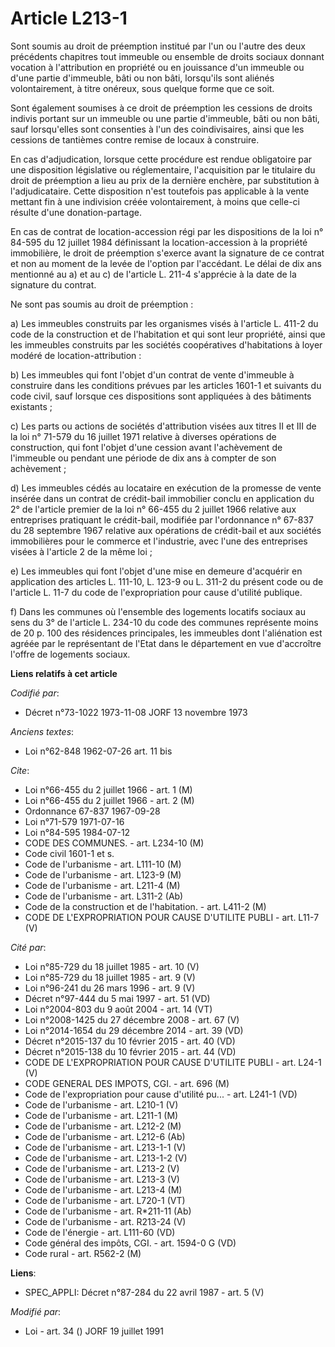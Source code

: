# Article L213-1

Sont soumis au droit de préemption institué par l'un ou l'autre des deux précédents chapitres tout immeuble ou ensemble de
droits sociaux donnant vocation à l'attribution en propriété ou en jouissance d'un immeuble ou d'une partie d'immeuble, bâti
ou non bâti, lorsqu'ils sont aliénés volontairement, à titre onéreux, sous quelque forme que ce soit.

Sont également soumises à ce droit de préemption les cessions de droits indivis portant sur un immeuble ou une partie
d'immeuble, bâti ou non bâti, sauf lorsqu'elles sont consenties à l'un des coindivisaires, ainsi que les cessions de
tantièmes contre remise de locaux à construire.

En cas d'adjudication, lorsque cette procédure est rendue obligatoire par une disposition législative ou réglementaire,
l'acquisition par le titulaire du droit de préemption a lieu au prix de la dernière enchère, par substitution à
l'adjudicataire. Cette disposition n'est toutefois pas applicable à la vente mettant fin à une indivision créée
volontairement, à moins que celle-ci résulte d'une donation-partage.

En cas de contrat de location-accession régi par les dispositions de la loi n° 84-595 du 12 juillet 1984 définissant la
location-accession à la propriété immobilière, le droit de préemption s'exerce avant la signature de ce contrat et non au
moment de la levée de l'option par l'accédant. Le délai de dix ans mentionné au a) et au c) de l'article L. 211-4 s'apprécie
à la date de la signature du contrat.

Ne sont pas soumis au droit de préemption :

a) Les immeubles construits par les organismes visés à l'article L. 411-2 du code de la construction et de l'habitation et
qui sont leur propriété, ainsi que les immeubles construits par les sociétés coopératives d'habitations à loyer modéré de
location-attribution :

b) Les immeubles qui font l'objet d'un contrat de vente d'immeuble à construire dans les conditions prévues par les articles
1601-1 et suivants du code civil, sauf lorsque ces dispositions sont appliquées à des bâtiments existants ;

c) Les parts ou actions de sociétés d'attribution visées aux titres II et III de la loi n° 71-579 du 16 juillet 1971 relative
à diverses opérations de construction, qui font l'objet d'une cession avant l'achèvement de l'immeuble ou pendant une période
de dix ans à compter de son achèvement ;

d) Les immeubles cédés au locataire en exécution de la promesse de vente insérée dans un contrat de crédit-bail immobilier
conclu en application du 2° de l'article premier de la loi n° 66-455 du 2 juillet 1966 relative aux entreprises pratiquant le
crédit-bail, modifiée par l'ordonnance n° 67-837 du 28 septembre 1967 relative aux opérations de crédit-bail et aux sociétés
immobilières pour le commerce et l'industrie, avec l'une des entreprises visées à l'article 2 de la même loi ;

e) Les immeubles qui font l'objet d'une mise en demeure d'acquérir en application des articles L. 111-10, L. 123-9 ou L.
311-2 du présent code ou de l'article L. 11-7 du code de l'expropriation pour cause d'utilité publique.

f) Dans les communes où l'ensemble des logements locatifs sociaux au sens du 3° de l'article L. 234-10 du code des communes
représente moins de 20 p. 100 des résidences principales, les immeubles dont l'aliénation est agréée par le représentant de
l'Etat dans le département en vue d'accroître l'offre de logements sociaux.

**Liens relatifs à cet article**

_Codifié par_:

  - Décret n°73-1022 1973-11-08 JORF 13 novembre 1973

_Anciens textes_:

  - Loi n°62-848 1962-07-26 art. 11 bis

_Cite_:

  - Loi n°66-455 du 2 juillet 1966 - art. 1 (M)
  - Loi n°66-455 du 2 juillet 1966 - art. 2 (M)
  - Ordonnance 67-837 1967-09-28
  - Loi n°71-579 1971-07-16
  - Loi n°84-595 1984-07-12
  - CODE DES COMMUNES. - art. L234-10 (M)
  - Code civil 1601-1 et s.
  - Code de l'urbanisme - art. L111-10 (M)
  - Code de l'urbanisme - art. L123-9 (M)
  - Code de l'urbanisme - art. L211-4 (M)
  - Code de l'urbanisme - art. L311-2 (Ab)
  - Code de la construction et de l'habitation. - art. L411-2 (M)
  - CODE DE L'EXPROPRIATION POUR CAUSE D'UTILITE PUBLI - art. L11-7 (V)

_Cité par_:

  - Loi n°85-729 du 18 juillet 1985 - art. 10 (V)
  - Loi n°85-729 du 18 juillet 1985 - art. 9 (V)
  - Loi n°96-241 du 26 mars 1996 - art. 9 (V)
  - Décret n°97-444 du 5 mai 1997 - art. 51 (VD)
  - Loi n°2004-803 du 9 août 2004 - art. 14 (VT)
  - Loi n°2008-1425 du 27 décembre 2008 - art. 67 (V)
  - Loi n°2014-1654 du 29 décembre 2014 - art. 39 (VD)
  - Décret n°2015-137 du 10 février 2015 - art. 40 (VD)
  - Décret n°2015-138 du 10 février 2015 - art. 44 (VD)
  - CODE DE L'EXPROPRIATION POUR CAUSE D'UTILITE PUBLI - art. L24-1 (V)
  - CODE GENERAL DES IMPOTS, CGI. - art. 696 (M)
  - Code de l'expropriation pour cause d'utilité pu... - art. L241-1 (VD)
  - Code de l'urbanisme - art. L210-1 (V)
  - Code de l'urbanisme - art. L211-1 (M)
  - Code de l'urbanisme - art. L212-2 (M)
  - Code de l'urbanisme - art. L212-6 (Ab)
  - Code de l'urbanisme - art. L213-1-1 (V)
  - Code de l'urbanisme - art. L213-1-2 (V)
  - Code de l'urbanisme - art. L213-2 (V)
  - Code de l'urbanisme - art. L213-3 (V)
  - Code de l'urbanisme - art. L213-4 (M)
  - Code de l'urbanisme - art. L720-1 (VT)
  - Code de l'urbanisme - art. R*211-11 (Ab)
  - Code de l'urbanisme - art. R213-24 (V)
  - Code de l'énergie - art. L111-60 (VD)
  - Code général des impôts, CGI. - art. 1594-0 G (VD)
  - Code rural - art. R562-2 (M)

**Liens**:

  - SPEC_APPLI: Décret n°87-284 du 22 avril 1987 - art. 5 (V)

_Modifié par_:

  - Loi - art. 34 () JORF 19 juillet 1991
